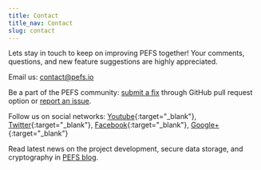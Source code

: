 ```yaml
---
title: Contact
title_nav: Contact
slug: contact
---
```


Lets stay in touch to keep on improving PEFS together! Your comments, questions, and new feature suggestions are highly appreciated. 

Email us: <a href="mailto:contact@pefs.io">contact@pefs.io</a>

Be a part of the PEFS community: [submit a fix](https://github.com/glk/pefs/pulls) through GitHub pull request option or [report an issue](https://github.com/glk/pefs/issues).

Follow us on social networks:
[Youtube](https://www.youtube.com/channel/UC8tDlSqNrfcOIUpaifXsl6g){:target="_blank"},
[Twitter](https://twitter.com/pefs_io){:target="_blank"},
[Facebook](https://www.facebook.com/pefs.io){:target="_blank"},
[Google+](https://plus.google.com/110732610853170672486){:target="_blank"}

Read latest news on the project development, secure data storage, and cryptography in [PEFS blog](/blog).
